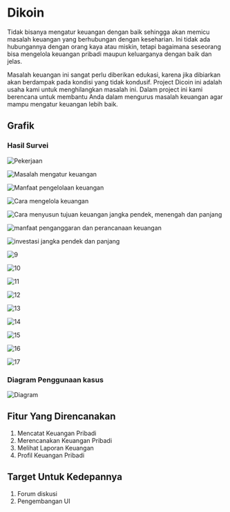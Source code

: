 # Dikoin
  Tidak bisanya mengatur keuangan dengan baik sehingga akan memicu masalah keuangan yang berhubungan dengan keseharian. Ini tidak ada hubungannya dengan orang kaya atau miskin, tetapi bagaimana seseorang bisa mengelola keuangan pribadi maupun keluarganya dengan baik dan jelas.<br>
  
  Masalah keuangan ini sangat perlu diberikan edukasi, karena jika dibiarkan akan berdampak pada kondisi yang tidak kondusif. Project Dicoin ini adalah usaha kami untuk menghilangkan masalah ini. Dalam project ini kami berencana untuk membantu Anda dalam mengurus masalah keuangan agar mampu mengatur keuangan lebih baik. <br>

## Grafik
### Hasil Survei
  
  ![Pekerjaan](Pekerjaan.png)
  
  ![Masalah mengatur keuangan](1.png)
  
  ![Manfaat pengelolaan keuangan](2.png)
  
  ![Cara mengelola keuangan](3.png)
  
  ![Cara menyusun tujuan keuangan jangka pendek, menengah dan panjang](6.png)
  
  ![manfaat penganggaran dan perancanaan keuangan](7.png)
  
  ![investasi jangka pendek dan panjang](8.png)
  
  ![9](9.png)
  
  ![10](10.png)
  
  ![11](11.png)
  
  ![12](12.png)
  
  ![13](13.png)
  
  ![14](14.png)
  
  ![15](15.png)
  
  ![16](16.png)
  
  ![17](17.png)
  
  ### Diagram Penggunaan kasus
  
  ![Diagram](keyusecase_dikoin.jpg)
  
  ## Fitur Yang Direncanakan
  1. Mencatat Keuangan Pribadi <br>
  2. Merencanakan Keuangan Pribadi <br>
  3. Melihat Laporan Keuangan <br>
  4. Profil Keuangan Pribadi <br>
  
  ## Target Untuk Kedepannya
  1. Forum diskusi <br>
  2. Pengembangan UI
